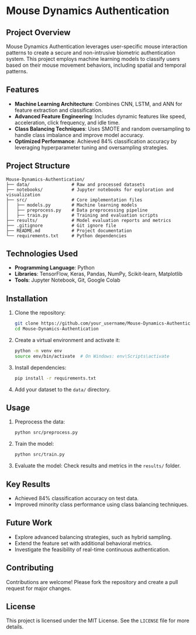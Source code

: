 # Mouse Dynamics Authentication

## Project Overview
Mouse Dynamics Authentication leverages user-specific mouse interaction patterns to create a secure and non-intrusive biometric authentication system. This project employs machine learning models to classify users based on their mouse movement behaviors, including spatial and temporal patterns.

## Features
- **Machine Learning Architecture**: Combines CNN, LSTM, and ANN for feature extraction and classification.
- **Advanced Feature Engineering**: Includes dynamic features like speed, acceleration, click frequency, and idle time.
- **Class Balancing Techniques**: Uses SMOTE and random oversampling to handle class imbalance and improve model accuracy.
- **Optimized Performance**: Achieved 84% classification accuracy by leveraging hyperparameter tuning and oversampling strategies.

## Project Structure
```
Mouse-Dynamics-Authentication/
├── data/                # Raw and processed datasets
├── notebooks/           # Jupyter notebooks for exploration and visualization
├── src/                 # Core implementation files
│   ├── models.py        # Machine learning models
│   ├── preprocess.py    # Data preprocessing pipeline
│   ├── train.py         # Training and evaluation scripts
├── results/             # Model evaluation reports and metrics
├── .gitignore           # Git ignore file
├── README.md            # Project documentation
└── requirements.txt     # Python dependencies
```

## Technologies Used
- **Programming Language**: Python
- **Libraries**: TensorFlow, Keras, Pandas, NumPy, Scikit-learn, Matplotlib
- **Tools**: Jupyter Notebook, Git, Google Colab

## Installation
1. Clone the repository:
   ```bash
   git clone https://github.com/your_username/Mouse-Dynamics-Authentication.git
   cd Mouse-Dynamics-Authentication
   ```

2. Create a virtual environment and activate it:
   ```bash
   python -m venv env
   source env/bin/activate  # On Windows: env\Scripts\activate
   ```

3. Install dependencies:
   ```bash
   pip install -r requirements.txt
   ```

4. Add your dataset to the `data/` directory.

## Usage
1. Preprocess the data:
   ```bash
   python src/preprocess.py
   ```

2. Train the model:
   ```bash
   python src/train.py
   ```

3. Evaluate the model:
   Check results and metrics in the `results/` folder.

## Key Results
- Achieved 84% classification accuracy on test data.
- Improved minority class performance using class balancing techniques.

## Future Work
- Explore advanced balancing strategies, such as hybrid sampling.
- Extend the feature set with additional behavioral metrics.
- Investigate the feasibility of real-time continuous authentication.

## Contributing
Contributions are welcome! Please fork the repository and create a pull request for major changes.

## License
This project is licensed under the MIT License. See the `LICENSE` file for more details.

